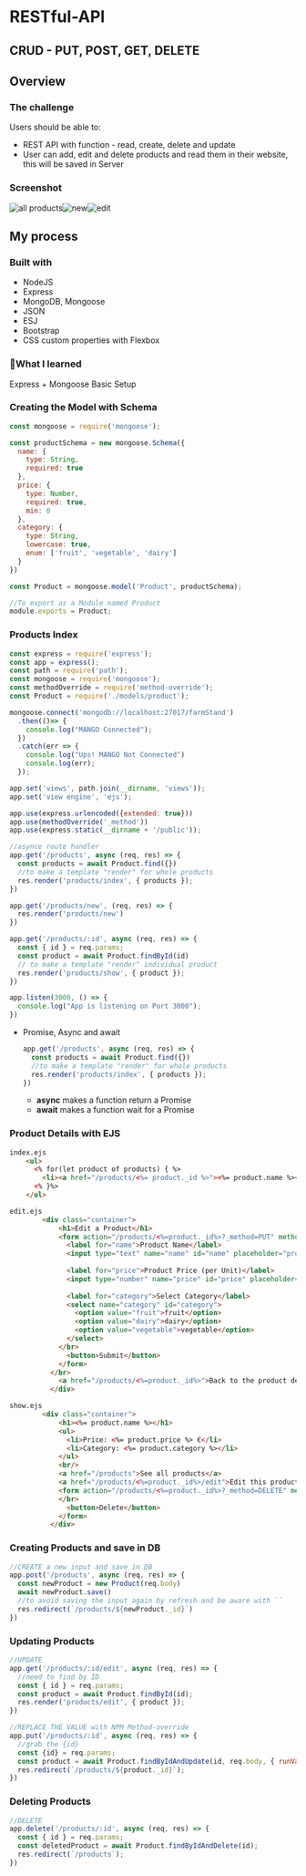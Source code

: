 # RESTful-API

## CRUD - PUT, POST, GET, DELETE

## Overview

### The challenge

Users should be able to:

- REST API with function - read, create, delete and update
- User can add, edit and delete products and read them in their website, this will be saved in Server

### Screenshot

![all products](/public/images/1)![new](/public/images/2)![edit](/public/images/3)

## My process

### Built with

- NodeJS
- Express
- MongoDB, Mongoose
- JSON
- ESJ
- Bootstrap
- CSS custom properties with Flexbox

### 📒What I learned

Express + Mongoose Basic Setup

### Creating the Model with Schema

```jsx
const mongoose = require('mongoose');

const productSchema = new mongoose.Schema({
  name: {
    type: String,
    required: true
  }, 
  price: {
    type: Number,
    required: true,
    min: 0
  }, 
  category: {
    type: String, 
    lowercase: true,
    enum: ['fruit', 'vegetable', 'dairy']
  }
})

const Product = mongoose.model('Product', productSchema);

//To export as a Module named Product
module.exports = Product;
```

### Products Index

```jsx
const express = require('express');
const app = express();
const path = require('path');
const mongoose = require('mongoose');
const methodOverride = require('method-override');
const Product = require('./models/product');

mongoose.connect('mongodb://localhost:27017/farmStand')
  .then(()=> {
    console.log("MANGO Connected");
  })
  .catch(err => {
    console.log("Ups! MANGO Not Connected")
    console.log(err);
  });

app.set('views', path.join(__dirname, 'views'));
app.set('view engine', 'ejs');

app.use(express.urlencoded({extended: true}))
app.use(methodOverride('_method'))
app.use(express.static(__dirname + '/public'));

//asynce route handler
app.get('/products', async (req, res) => {
  const products = await Product.find({})
  //to make a template "render" for whole products
  res.render('products/index', { products });
})

app.get('/products/new', (req, res) => {
  res.render('products/new')
})

app.get('/products/:id', async (req, res) => {
  const { id } = req.params;
  const product = await Product.findById(id)
  // to make a template "render" individual product
  res.render('products/show', { product });
})

app.listen(3000, () => {
  console.log("App is listening on Port 3000");
})
```

- Promise, Async and await
    
    ```jsx
    app.get('/products', async (req, res) => {
      const products = await Product.find({})
      //to make a template "render" for whole products
      res.render('products/index', { products });
    })
    ```
    
    - **async** makes a function return a Promise
    - **await** makes a function wait for a Promise

### Product Details with EJS

```html
index.ejs
    <ul>
      <% for(let product of products) { %>
        <li><a href="/products/<%= product._id %>"><%= product.name %></a></li>
      <% }%>
    </ul>

edit.ejs
		<div class="container">
		    <h1>Edit a Product</h1>
		    <form action="/products/<%=product._id%>?_method=PUT" method="POST">
		      <label for="name">Product Name</label>
		      <input type="text" name="name" id="name" placeholder="product name" value="<%=product.name %>"> 
		      
		      <label for="price">Product Price (per Unit)</label>
		      <input type="number" name="price" id="price" placeholder="product price" min="0" step=".01" value="<%= product.price %>">
		      
		      <label for="category">Select Category</label>
		      <select name="category" id="category">
		        <option value="fruit">fruit</option>
		        <option value="dairy">dairy</option>
		        <option value="vegetable">vegetable</option>
		      </select>
		    </br>
		      <button>Submit</button>
		    </form>
		  </br>
		    <a href="/products/<%=product._id%>">Back to the product detail</a>
		  </div>

show.ejs
		<div class="container">
		    <h1><%= product.name %></h1>
		    <ul>
		      <li>Price: <%= product.price %> €</li>
		      <li>Category: <%= product.category %></li>
		    </ul>
		    <br/>
		    <a href="/products">See all products</a>
		    <a href="/products/<%=product._id%>/edit">Edit this product</a>
		    <form action="/products/<%=product._id%>?_method=DELETE" method="POST">
		    </br>
		      <button>Delete</button>
		    </form>
		  </div>
```

### Creating Products and save in DB

```jsx
//CREATE a new input and save in DB
app.post('/products', async (req, res) => {
  const newProduct = new Product(req.body)
  await newProduct.save()
  //to avoid saving the input again by refresh and be aware with ``
  res.redirect(`/products/${newProduct._id}`)
})
```

### Updating Products

```jsx
//UPDATE
app.get('/products/:id/edit', async (req, res) => {
  //need to find by ID 
  const { id } = req.params;
  const product = await Product.findById(id);
  res.render('products/edit', { product });
})

//REPLACE THE VALUE with NPM Method-override
app.put('/products/:id', async (req, res) => {
  //grab the {id}
  const {id} = req.params;
  const product = await Product.findByIdAndUpdate(id, req.body, { runValidators: true, new: true });
  res.redirect(`/products/${product._id}`);
})
```

### Deleting Products
```jsx
//DELETE
app.delete('/products/:id', async (req, res) => {
  const { id } = req.params;
  const deletedProduct = await Product.findByIdAndDelete(id);
  res.redirect(`/products`);
})
```
